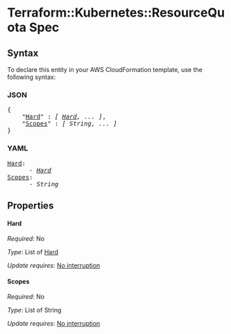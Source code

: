 # Terraform::Kubernetes::ResourceQuota Spec

## Syntax

To declare this entity in your AWS CloudFormation template, use the following syntax:

### JSON

<pre>
{
    "<a href="#hard" title="Hard">Hard</a>" : <i>[ <a href="spec-hard.md">Hard</a>, ... ]</i>,
    "<a href="#scopes" title="Scopes">Scopes</a>" : <i>[ String, ... ]</i>
}
</pre>

### YAML

<pre>
<a href="#hard" title="Hard">Hard</a>: <i>
      - <a href="spec-hard.md">Hard</a></i>
<a href="#scopes" title="Scopes">Scopes</a>: <i>
      - String</i>
</pre>

## Properties

#### Hard

_Required_: No

_Type_: List of <a href="spec-hard.md">Hard</a>

_Update requires_: [No interruption](https://docs.aws.amazon.com/AWSCloudFormation/latest/UserGuide/using-cfn-updating-stacks-update-behaviors.html#update-no-interrupt)

#### Scopes

_Required_: No

_Type_: List of String

_Update requires_: [No interruption](https://docs.aws.amazon.com/AWSCloudFormation/latest/UserGuide/using-cfn-updating-stacks-update-behaviors.html#update-no-interrupt)

